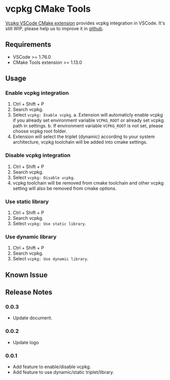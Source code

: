 # vcpkg CMake Tools

[Vcpkg VSCode CMake extension](https://marketplace.visualstudio.com/items?itemName=JackBoosY.vcpkg-cmake-tools) provides vcpkg integration in VSCode.
It's still WIP, please help us to improve it in [github](https://github.com/JackBoosY/vcpkg-vscode-extension).

## Requirements

- VSCode >= 1.76.0
- CMake Tools extension >= 1.13.0

## Usage

### Enable vcpkg integration

1. Ctrl + Shift + P
2. Search vcpkg.
3. Select `vcpkg: Enable vcpkg`.
  a. Extension will automaticly enable vcpkg if you already set environment variable `VCPKG_ROOT` or already set vcpkg path in settings.
  b. If environment variable `VCPKG_ROOT` is not set, please choose vcpkg root folder.
4. Extension will select the triplet (dynamic) according to your system architecture, vcpkg toolchain will be added into cmake settings.

### Disable vcpkg integration

1. Ctrl + Shift + P
2. Search vcpkg.
3. Select `vcpkg: Disable vcpkg`.
4. vcpkg toolchain will be removed from cmake toolchain and other vcpkg setting will also be removed from cmake options.

### Use static library

1. Ctrl + Shift + P
2. Search vcpkg.
3. Select `vcpkg: Use static library`.

### Use dynamic library

1. Ctrl + Shift + P
2. Search vcpkg.
3. Select `vcpkg: Use dynamic library`.

## Known Issue


## Release Notes

### 0.0.3
- Update document.

### 0.0.2

- Update logo

### 0.0.1

- Add feature to enable/disable vcpkg.
- Add feature to use dynamic/static triplet/library.